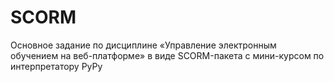 # SCORM
Основное задание по дисциплине «Управление электронным обучением на веб-платформе» в виде SCORM-пакета  с мини-курсом по интерпретатору PyPy

